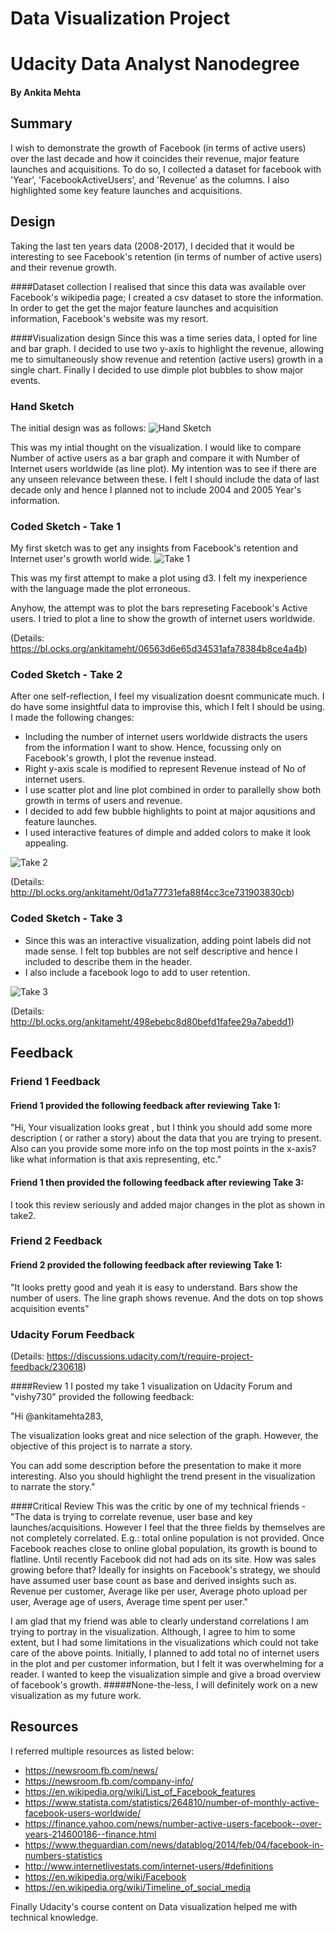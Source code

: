 # Data Visualization Project
# Udacity Data Analyst Nanodegree
#### By Ankita Mehta

## Summary

I wish to demonstrate the growth of Facebook (in terms of active users) over the last decade and how it coincides their revenue, major feature launches and acquisitions. To do so, I collected a dataset for facebook with 'Year', 'FacebookActiveUsers', and 'Revenue' as the columns. I also highlighted some key feature launches and acquisitions.

## Design
Taking the last ten years data (2008-2017), I decided that it would be interesting to see Facebook's retention (in terms of number of active users) and their revenue growth. 

####Dataset collection
I realised that since this data was available over Facebook's wikipedia page; I created a csv dataset to store the information. In order to get the get the major feature launches and acquisition information, Facebook's website was my resort.

####Visualization design
Since this was a time series data, I opted for line and bar graph. I decided to use two y-axis to highlight the revenue, allowing me to simultaneously show revenue and retention (active users) growth in a single chart. Finally I decided to use dimple plot bubbles to show major events.

### Hand Sketch
The initial design was as follows:
![Hand Sketch](https://github.com/ankitameht/UdacityDataAnalystNanoDegree/blob/master/P6/DataVisualization_Project/data/initial.jpg)

This was my intial thought on the visualization. I would like to compare Number of active users as a bar graph and compare it with Number of Internet users worldwide (as line plot). My intention was to see if there are any unseen relevance between these. I felt I should include the data of last decade only and hence I planned not to include 2004 and 2005 Year's information.

### Coded Sketch - Take 1
My first sketch was to get any insights from Facebook's retention and Internet user's growth world wide.
![Take 1](https://github.com/ankitameht/UdacityDataAnalystNanoDegree/blob/master/P6/DataVisualization_Project/Take1.png)

This was my first attempt to make a plot using d3. I felt my inexperience with the language made the plot erroneous.

Anyhow, the attempt was to plot the bars represeting Facebook's Active users. I tried to plot a line to show the growth of internet users worldwide. 


(Details: https://bl.ocks.org/ankitameht/06563d6e65d34531afa78384b8ce4a4b)


### Coded Sketch - Take 2
After one self-reflection, I feel my visualization doesnt communicate much. I do have some insightful data to improvise this, which I felt I should be using. I made the following changes:

- Including the number of internet users worldwide distracts the users from the information I want to show. Hence, focussing only on Facebook's growth, I plot the revenue instead.
- Right y-axis scale is modified to represent Revenue instead of No of internet users.
- I use scatter plot and line plot combined in order to parallelly show both growth in terms of users and revenue.
- I decided to add few bubble highlights to point at major aqusitions and feature launches.
- I used interactive features of dimple and added colors to make it look appealing.

![Take 2](https://github.com/ankitameht/UdacityDataAnalystNanoDegree/blob/master/P6/DataVisualization_Project/Take2.png)

(Details: http://bl.ocks.org/ankitameht/0d1a77731efa88f4cc3ce731903830cb)

### Coded Sketch - Take 3
- Since this was an interactive visualization, adding point labels did not made sense. I felt top bubbles are not self descriptive and hence I included to describe them in the header.
- I also include a facebook logo to add to user retention.

![Take 3](https://github.com/ankitameht/UdacityDataAnalystNanoDegree/blob/master/P6/DataVisualization_Project/Take3.png)

(Details: http://bl.ocks.org/ankitameht/498ebebc8d80befd1fafee29a7abedd1)

## Feedback

### Friend 1 Feedback

#### Friend 1 provided the following feedback after reviewing Take 1:
"Hi,
Your visualization looks great , but I think you should add some more description ( or rather a story) about the data that you are trying to present. Also can you provide some more info on the top most points in the x-axis? like what information is that axis representing, etc."

#### Friend 1 then provided the following feedback after reviewing Take 3:
I took this review seriously and added major changes in the plot as shown in take2.

### Friend 2 Feedback

#### Friend 2 provided the following feedback after reviewing Take 1:
"It looks pretty good and yeah it is easy to understand. Bars show the number of users. The line graph shows revenue. And the dots on top shows acquisition events"


### Udacity Forum Feedback
(Details: https://discussions.udacity.com/t/require-project-feedback/230618)

####Review 1
I posted my take 1 visualization on Udacity Forum and "vishy730" provided the following feedback:

"Hi @ankitamehta283,

The visualization looks great and nice selection of the graph. However, the objective of this project is to narrate a story.

You can add some description before the presentation to make it more interesting. Also you should highlight the trend present in the visualization to narrate the story."

####Critical Review
This was the critic by one of my technical friends - "The data is trying to correlate revenue, user base and key launches/acquisitions. However I feel that the three fields by themselves are not completely correlated. E.g.: total online population is not provided. Once Facebook reaches close to online global population, its growth is bound to flatline. Until recently Facebook did not had ads on its site. How was sales growing before that? Ideally for insights on Facebook's strategy, we should have assumed user base count as base and derived insights such as. Revenue per customer, Average like per user, Average photo upload per user, Average age of users, Average time spent per user."


I am glad that my friend was able to clearly understand correlations I am trying to portray in the visualization. Although, I agree to him to some extent, but I had some limitations in the visualizations which could not take care of the above points. Initially, I planned to add total no of internet users in the plot and per customer information, but I felt it was overwhelming for a reader. I wanted to keep the visualization simple and give a broad overview of facebook's growth. 
#####None-the-less, I will definitely work on a new visualization as my future work. 


## Resources
I referred multiple resources as listed below:

- https://newsroom.fb.com/news/
- https://newsroom.fb.com/company-info/
- https://en.wikipedia.org/wiki/List_of_Facebook_features
- https://www.statista.com/statistics/264810/number-of-monthly-active-facebook-users-worldwide/
- https://finance.yahoo.com/news/number-active-users-facebook--over-years-214600186--finance.html
- https://www.theguardian.com/news/datablog/2014/feb/04/facebook-in-numbers-statistics
- http://www.internetlivestats.com/internet-users/#definitions
- https://en.wikipedia.org/wiki/Facebook
- https://en.wikipedia.org/wiki/Timeline_of_social_media

Finally Udacity's course content on Data visualization helped me with technical knowledge.